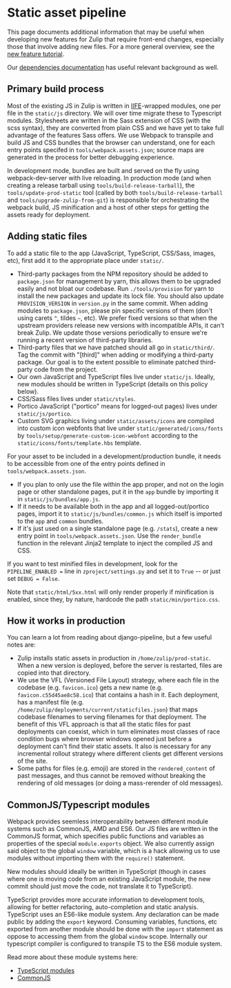 # Static asset pipeline

This page documents additional information that may be useful when
developing new features for Zulip that require front-end changes,
especially those that involve adding new files. For a more general
overview, see the [new feature tutorial](../tutorials/new-feature-tutorial.html).

Our [dependencies documentation](../subsystems/dependencies.html) has useful
relevant background as well.

## Primary build process

Most of the existing JS in Zulip is written in
[IIFE](https://www.google.com/#q=iife)-wrapped modules, one per file
in the `static/js` directory. We will over time migrate these to
Typescript modules.  Stylesheets are written in the Sass extension of
CSS (with the scss syntax), they are converted from plain CSS and we
have yet to take full advantage of the features Sass offers.  We use
Webpack to transpile and build JS and CSS bundles that the browser can
understand, one for each entry points specifed in
`tools/webpack.assets.json`; source maps are generated in the process
for better debugging experience.

In development mode, bundles are built and served on the fly using
webpack-dev-server with live reloading. In production mode (and when creating a
release tarball using `tools/build-release-tarball`), the
`tools/update-prod-static` tool (called by both `tools/build-release-tarball`
and `tools/upgrade-zulip-from-git`) is responsible for orchestrating the
webpack build, JS minification and a host of other steps for getting the assets
ready for deployment.

## Adding static files

To add a static file to the app (JavaScript, TypeScript, CSS/Sass, images, etc),
first add it to the appropriate place under `static/`.

- Third-party packages from the NPM repository should be added to
  `package.json` for management by yarn, this allows them to be upgraded easily
  and not bloat our codebase. Run `./tools/provision` for yarn to install the
  new packages and update its lock file. You should also update
  `PROVISION_VERSION` in `version.py` in the same commit. When adding modules
  to `package.json`, please pin specific versions of them (don't using carets
  `^`, tildes `~`, etc). We prefer fixed versions so that when the upstream
  providers release new versions with incompatible APIs, it can't break Zulip.
  We update those versions periodically to ensure we're running a recent
  version of third-party libraries.
- Third-party files that we have patched should all go in
  `static/third/`. Tag the commit with "[third]" when adding or
  modifying a third-party package.  Our goal is to the extent possible
  to eliminate patched third-party code from the project.
- Our own JavaScript and TypeScript files live under `static/js`.  Ideally,
  new modules should be written in TypeScript (details on this policy below).
- CSS/Sass files lives under `static/styles`.
- Portico JavaScript ("portico" means for logged-out pages) lives under
  `static/js/portico`.
- Custom SVG graphics living under `static/assets/icons` are compiled into
  custom icon webfonts that live under `static/generated/icons/fonts` by
  `tools/setup/generate-custom-icon-webfont` according to the
  `static/icons/fonts/template.hbs` template.

For your asset to be included in a development/production bundle, it
needs to be accessible from one of the entry points defined in
`tools/webpack.assets.json`.

* If you plan to only use the file within the app proper, and not on the login
  page or other standalone pages, put it in the `app` bundle by importing it
  in `static/js/bundles/app.js`.
* If it needs to be available both in the app and all
  logged-out/portico pages, import it to
  `static/js/bundles/common.js` which itself is imported to the
  `app` and `common` bundles.
* If it's just used on a single standalone page (e.g. `/stats`),
  create a new entry point in `tools/webpack.assets.json`. Use the
  `render_bundle` function in the relevant Jinja2 template to inject
  the compiled JS and CSS.

If you want to test minified files in development, look for the
`PIPELINE_ENABLED =` line in `zproject/settings.py` and set it to `True`
-- or just set `DEBUG = False`.

Note that `static/html/5xx.html` will only render properly if
minification is enabled, since they, by nature, hardcode the path
`static/min/portico.css`.

## How it works in production

You can learn a lot from reading about django-pipeline, but a few
useful notes are:
* Zulip installs static assets in production in
`/home/zulip/prod-static`.  When a new version is deployed, before the
server is restarted, files are copied into that directory.
* We use the VFL (Versioned File Layout) strategy, where each file in
  the codebase (e.g. `favicon.ico`) gets a new name
  (e.g. `favicon.c55d45ae8c58.ico`) that contains a hash in it.  Each
  deployment, has a manifest file
  (e.g. `/home/zulip/deployments/current/staticfiles.json`) that maps
  codebase filenames to serving filenames for that deployment.  The
  benefit of this VFL approach is that all the static files for past
  deployments can coexist, which in turn eliminates most classes of
  race condition bugs where browser windows opened just before a
  deployment can't find their static assets.  It also is necessary for
  any incremental rollout strategy where different clients get
  different versions of the site.
* Some paths for files (e.g. emoji) are stored in the
  `rendered_content` of past messages, and thus cannot be removed
  without breaking the rendering of old messages (or doing a
  mass-rerender of old messages).

## CommonJS/Typescript modules

Webpack provides seemless interoperability between different module
systems such as CommonJS, AMD and ES6. Our JS files are written in the
CommonJS format, which specifies public functions and variables as
properties of the special `module.exports` object.  We also currently
assign said object to the global `window` variable, which is a hack
allowing us to use modules without importing them with the `require()`
statement.

New modules should ideally be written in TypeScript (though in cases
where one is moving code from an existing JavaScript module, the new
commit should just move the code, not translate it to TypeScript).

TypeScript provides more accurate information to development tools,
allowing for better refactoring, auto-completion and static
analysis. TypeScript uses an ES6-like module system.  Any declaration
can be made public by adding the `export` keyword. Consuming
variables, functions, etc exported from another module should be done
with the `import` statement as oppose to accessing them from the
global `window` scope.  Internally our typescript compiler is
configured to transpile TS to the ES6 module system.

Read more about these module systems here:
* [TypeScript modules](https://www.typescriptlang.org/docs/handbook/modules.html)
* [CommonJS](https://nodejs.org/api/modules.html#modules_modules)

